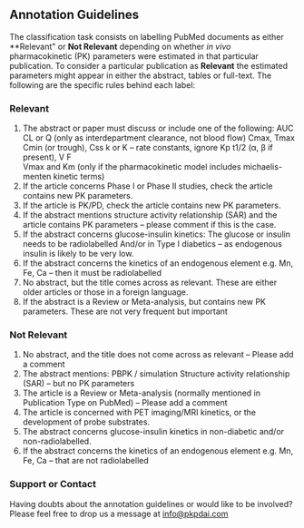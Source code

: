 ## Annotation Guidelines 

The classification task consists on labelling PubMed documents as either **Relevant" or **Not Relevant** depending on whether _in_ _vivo_ pharmacokinetic (PK) parameters were estimated in that particular publication. To consider a particular publication as **Relevant** the estimated parameters might appear in either the abstract, tables or full-text. The following are the specific rules behind each label:

### Relevant

1. The abstract or paper must discuss or include one of the following:
	AUC
	CL or Q (only as interdepartment clearance, not blood flow)
	Cmax, Tmax 
	Cmin (or trough), Css
	k or K – rate constants, ignore Kp 
	t1/2 (α, β if present), 
	V 
	F  
	Vmax and Km (only if the pharmacokinetic model includes michaelis-menten kinetic terms)
2. If the article concerns Phase I or Phase II studies, check the article contains new PK parameters.
3. If the article is PK/PD, check the article contains new PK parameters.
4. If the abstract mentions structure activity relationship (SAR) and the article contains PK parameters – please comment if this is the case.
5. If the abstract concerns glucose-insulin kinetics:
	The glucose or insulin needs to be radiolabelled
	And/or in Type I diabetics – as endogenous insulin is likely to be very low.
6. If the abstract concerns the kinetics of an endogenous element e.g. Mn, Fe, Ca – then it must be radiolabelled
7. No abstract, but the title comes across as relevant. These are either older articles or those in a foreign language.
8. If the abstract is a Review or Meta-analysis, but contains new PK parameters. These are not very frequent but important


### Not Relevant

1. No abstract, and the title does not come across as relevant – Please add a comment
2. The abstract mentions:
	PBPK / simulation
	Structure activity relationship (SAR) – but no PK parameters
3. The article is a Review or Meta-analysis (normally mentioned in Publication Type on PubMed) – Please add a comment
4. The article is concerned with PET imaging/MRI kinetics, or the development of probe substrates.
5. The abstract concerns glucose-insulin kinetics in non-diabetic and/or non-radiolabelled.
6. If the abstract concerns the kinetics of an endogenous element e.g. Mn, Fe, Ca – that are not radiolabelled


### Support or Contact

Having doubts about the annotation guidelines or would like to be involved? Please feel free to drop us a message at info@pkpdai.com

